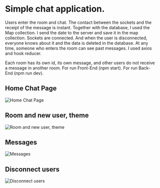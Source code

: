 # Simple chat application.

Users enter the room and chat. The contact between the sockets and the receipt of the message is instant. Together with the database, I used the Map collection. I send the date to the server and save it in the map collection. Sockets are connected. And when the user is disconnected, everyone knows about it and the data is deleted in the database. At any time, someone who enters the room can see past messages. I used axios and hook reducer.

Еach room has its own id, its own message, and other users do not receive a message in another room.
For run Front-End (npm start).
For run Back-End (npm run dev).

## Home Chat Page

![Home Chat Page](https://i.imgur.com/NDCnmed.jpg)

## Room and new user, theme

![Room and new user, theme](https://i.imgur.com/CgybI7D.jpg)

## Messages

![Messages](https://i.imgur.com/zqBjqNq.jpg)

## Disconnect users

![Disconnect users](https://i.imgur.com/W6J4J4g.jpg)
